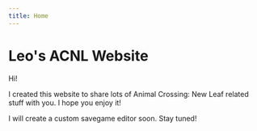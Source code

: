 ```yaml
---
title: Home
---
```


# Leo's ACNL Website

Hi!

I created this website to share lots of Animal Crossing: New Leaf related stuff with you. I hope you enjoy it!

I will create a custom savegame editor soon. Stay tuned!